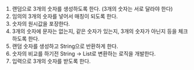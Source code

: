 1. 랜덤으로 3개의 숫자를 생성하도록 한다. (3개의 숫자는 서로 달라야 한다)
2. 임의의 3개의 숫자를 넣어서 매칭이 되도록 한다.
3. 숫자의 원시값을 포장한다.
4. 3개의 숫자에 문자는 없는지, 같은 숫자가 있는지, 3개의 숫자가 아닌지 등을 체크 하도록 한다.
5. 랜덤 숫자를 생성하고 String으로 반환하게 한다.
6. 숫자의 비교를 하기전 String -> List로 변환하는 로직을 개발한다.
7. 입력으로 3개의 숫자를 받도록 한다.